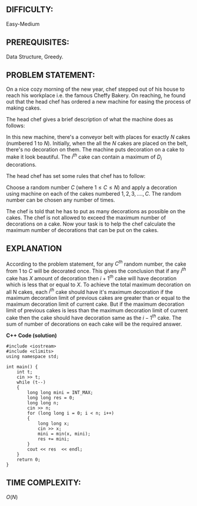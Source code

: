 ## DIFFICULTY:

Easy-Medium

## PREREQUISITES:

Data Structure, Greedy.

## PROBLEM STATEMENT:

On a nice cozy morning of the new year, chef stepped out of his house to reach his workplace i.e. the famous Cheffy Bakery. On reaching, he found out that the head chef has ordered a new machine for easing the process of making cakes. 

The head chef gives a brief description of what the machine does as follows: 

In this new machine, there's a conveyor belt with places for exactly $N$ cakes (numbered $1$ to $N$). Initially, when the all the $N$ cakes are placed on the belt, there's no decoration on them. The machine puts decoration on a cake to make it look beautiful. The $i^{th}$ cake can contain a maximum of $D_{i}$ decorations.

The head chef has set some rules that chef has to follow: 

Choose a random number $C$ (where $1 ≤ C ≤ N$) and apply a decoration using machine on each of the cakes numbered $1, 2, 3,...., C$. The random number can be chosen any number of times.

The chef is told that he has to put as many decorations as possible on the cakes. The chef is not allowed to exceed the maximum number of decorations on a cake. Now your task is to help the chef calculate the maximum number of decorations that can be put on the cakes.

## EXPLANATION

According to the problem statement, for any $C^{th}$ random number, the cake from $1$ to $C$ will be decorated once. This gives the conclusion that if any $i^{th}$ cake has $X$ amount of decoration then $i+1^{th}$ cake will have decoration which is less that or equal to $X$. To achieve the total maximum decoration on all N cakes, each $i^{th}$ cake should have it's maximum decoration if the maximum decoration limit of previous cakes are greater than or equal to the maximum decoration limit of current cake. But if the maximum decoration limit of previous cakes is less than the maximum decoration limit of current cake then the cake should have decoration same as the $i-1^{th}$ cake. The sum of number of decorations on each cake will be the required answer.

**C++ Code (solution)**

    #include <iostream>
    #include <climits>
    using namespace std;

    int main() {
        int t;
        cin >> t;
        while (t--)
        {
            long long mini = INT_MAX;
            long long res = 0;
            long long n;
            cin >> n;
            for (long long i = 0; i < n; i++)
            {
                long long x;
                cin >> x;
                mini = min(x, mini);
                res += mini;
            }
            cout << res  << endl;
        }
        return 0;
    }

## TIME COMPLEXITY:

$O(N)$